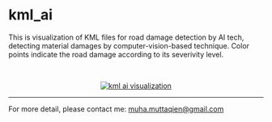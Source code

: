 # kml_ai
This is visualization of KML files for road damage detection by AI tech, detecting material damages by computer-vision-based technique. Color points indicate the road damage according to its severivity level.

<br>

<p align="center">
  <a href="https://muhamuttaqien.github.io/kml_ai/display_kml.html" target="_blank">
    <img src="https://muhamuttaqien.github.io/kml_ai/maps.png" alt="kml ai visualization">
  </a>
</p>

<hr>

For more detail, please contact me: muha.muttaqien@gmail.com
